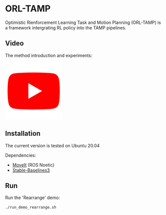 # ORL-TAMP

Optimistic Rienforcement Learning Task and Motion Planning (ORL-TAMP) is a framework intergrating RL policy into the TAMP pipelines.   

## Video
The method introduction and experiments:

[![Watch the video](https://github.com/Gaoyuan-Liu/Non-prehensile-Augmented-TAMP/blob/main/pics/youtube.png)](https://youtu.be/mlLTIFM01ig)

## Installation 
   
   The current version is tested on Ubuntu 20.04
   
   Dependencies:
   
   * [MoveIt](https://moveit.ros.org/) (ROS Noetic)
   * [Stable-Baselines3](https://github.com/DLR-RM/stable-baselines3/tree/master)

## Run

   Run the 'Rearrange' demo:

   ```
   ./run_demo_rearrange.sh
   ```